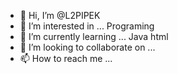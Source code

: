 - 👋 Hi, I’m @L2PIPEK
- 👀 I’m interested in ... Programing
- 🌱 I’m currently learning ... Java html
- 💞️ I’m looking to collaborate on ...
- 📫 How to reach me ...

<!---
L2PIPEK/L2PIPEK is a ✨ special ✨ repository because its `README.md` (this file) appears on your GitHub profile.
You can click the Preview link to take a look at your changes.
--->
